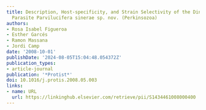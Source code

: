```yaml
---
title: Description, Host-specificity, and Strain Selectivity of the Dinoflagellate
  Parasite Parvilucifera sinerae sp. nov. (Perkinsozoa)
authors:
- Rosa Isabel Figueroa
- Esther Garcés
- Ramon Massana
- Jordi Camp
date: '2008-10-01'
publishDate: '2024-08-05T15:04:48.054372Z'
publication_types:
- article-journal
publication: '*Protist*'
doi: 10.1016/j.protis.2008.05.003
links:
- name: URL
  url: https://linkinghub.elsevier.com/retrieve/pii/S1434461008000400
---
```

